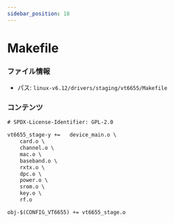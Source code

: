 ```yaml
---
sidebar_position: 18
---
```

# Makefile

### ファイル情報

- パス: `linux-v6.12/drivers/staging/vt6655/Makefile`

### コンテンツ

```txt
# SPDX-License-Identifier: GPL-2.0

vt6655_stage-y +=	device_main.o \
	card.o \
	channel.o \
	mac.o \
	baseband.o \
	rxtx.o \
	dpc.o \
	power.o \
	srom.o \
	key.o \
	rf.o

obj-$(CONFIG_VT6655) +=	vt6655_stage.o

```

